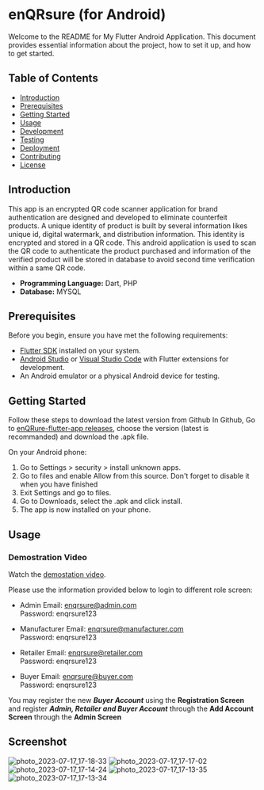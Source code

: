 # enQRsure (for Android)
Welcome to the README for My Flutter Android Application. This document provides essential information about the project, how to set it up, and how to get started.

## Table of Contents
- [Introduction](#introduction)
- [Prerequisites](#prerequisites)
- [Getting Started](#getting-started)
- [Usage](#usage)
- [Development](#development)
- [Testing](#testing)
- [Deployment](#deployment)
- [Contributing](#contributing)
- [License](#license)

## Introduction

This app is an encrypted QR code scanner application for brand authentication are designed and developed to eliminate counterfeit products. A unique identity of product is built by several information likes unique id, digital watermark, and distribution information. This identity is encrypted and stored in a QR code. This android application is used to scan the QR code to authenticate the product purchased and information of the verified product will be stored in database to avoid second time verification within a same QR code.<br>
* __Programming Language:__ Dart, PHP<br>
* __Database:__ MYSQL<br>

## Prerequisites

Before you begin, ensure you have met the following requirements:

- [Flutter SDK](https://flutter.dev/docs/get-started/install) installed on your system.
- [Android Studio](https://developer.android.com/studio) or [Visual Studio Code](https://code.visualstudio.com/) with Flutter extensions for development.
- An Android emulator or a physical Android device for testing.

## Getting Started

Follow these steps to download the latest version from Github
In Github, Go to [enQRure-flutter-app releases](https://github.com/Immoge/enQRure-Flutter-Android-App/releases), choose the version (latest is recommanded) and download the .apk file.

On your Android phone:
1. Go to Settings > security > install unknown apps.
2. Go to files and enable Allow from this source. Don't forget to disable it when you have finished
3. Exit Settings and go to files.
4. Go to Downloads, select the .apk and click install.
5. The app is now installed on your phone.

## Usage
### Demostration Video
Watch the [demostation video](https://youtu.be/JvV6uuvtSjM).

Please use the information provided below to login to different role screen:
* Admin
Email: enqrsure@admin.com<br>
Password: enqrsure123<br>

* Manufacturer
Email: enqrsure@manufacturer.com<br>
Password: enqrsure123<br>

* Retailer
Email: enqrsure@retailer.com<br>
Password: enqrsure123<br>

* Buyer
Email: enqrsure@buyer.com<br>
Password: enqrsure123 <br>

You may register the new **_Buyer Account_** using the **Registration Screen** and register **_Admin, Retailer and Buyer Account_** through the **Add Account Screen** through the **Admin Screen**

## Screenshot
![photo_2023-07-17_17-18-33](https://github.com/Immoge/enQRure-Flutter-Android-App/assets/96851943/ba6ea04d-c7f2-495a-acb4-3f661080ddcb)
![photo_2023-07-17_17-17-02](https://github.com/Immoge/enQRure-Flutter-Android-App/assets/96851943/5fc06987-6aaa-410d-acc9-6315de8a93f9)
![photo_2023-07-17_17-14-24](https://github.com/Immoge/enQRure-Flutter-Android-App/assets/96851943/3d303c8b-a385-4e5e-bc01-64503ba3d193)
![photo_2023-07-17_17-13-35](https://github.com/Immoge/enQRure-Flutter-Android-App/assets/96851943/e6b5b487-9d0e-490a-ae91-3a27eb398bed)
![photo_2023-07-17_17-13-34](https://github.com/Immoge/enQRure-Flutter-Android-App/assets/96851943/12d8a812-5a8b-4d1f-998b-eec7040d8de5)

